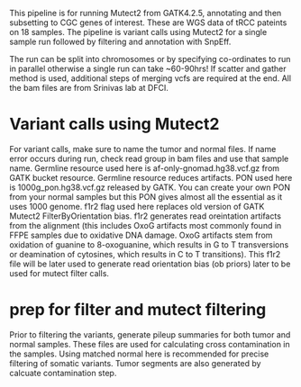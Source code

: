 
This pipeline is for running Mutect2 from GATK4.2.5, annotating and then subsetting to CGC genes of interest. These are WGS data of tRCC pateints on 18 samples. The pipeline is variant calls using Mutect2 for a single sample run followed by filtering and annotation with SnpEff.

The run can be split into chromosomes or by specifying co-ordinates to run in parallel otherwise a single run can take ~60-90hrs! If scatter and gather method is used, additional steps of merging vcfs are required at the end. All the bam files are from Srinivas lab at DFCI. 

# Variant calls using Mutect2
For variant calls, make sure to name the tumor and normal files. If name error occurs during run, check read group in bam files and use that sample name. Germline resource used here is af-only-gnomad.hg38.vcf.gz from GATK bucket resource. Germline resource reduces artifacts. PON used here is 1000g_pon.hg38.vcf.gz released by GATK. You can create your own PON from your normal samples but this PON gives almost all the essential as it uses 1000 genome. 
f1r2 flag used here replaces old version of GATK Mutect2 FilterByOrientation bias. f1r2 generates read oreintation artifacts from the alignment (this includes OxoG artifacts most commonly found in FFPE samples due to oxidative DNA damage. OxoG artifacts stem from oxidation of guanine to 8-oxoguanine, which results in G to T transversions or deamination of cytosines, which results in C to T transitions). This f1r2 file will be later used to generate read orientation bias (ob priors) later to be used for mutect filter calls.

# prep for filter and mutect filtering
Prior to filtering the variants, generate pileup summaries for both tumor and normal samples. These files are used for calculating cross contamination in the samples. Using matched normal here is recommended for precise filtering of somatic variants. Tumor segments are also generated by calcuate contamination step.
